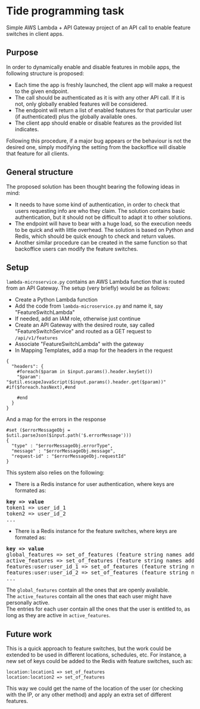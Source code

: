# Tide programming task
Simple AWS Lambda + API Gateway project of an API call to enable feature switches in client apps.

## Purpose
In order to dynamically enable and disable features in mobile apps, the following structure is proposed:
* Each time the app is freshly launched, the client app will make a request to the given endpoint.
* The call should be authenticated as it is with any other API call. If it is not, only globally enabled features will be considered.
* The endpoint will return a list of enabled features for that particular user (if authenticated) plus the globally available ones.
* The client app should enable or disable features as the provided list indicates.

Following this procedure, if a major bug appears or the behaviour is not the desired one, simply modifying the setting from the backoffice will disable that feature for all clients.

## General structure
The proposed solution has been thought bearing the following ideas in mind:
* It needs to have some kind of authentication, in order to check that users requesting info are who they claim. The solution contains basic authentication, but it should not be difficult to adapt it to other solutions.
* The endpoint will have to bear with a huge load, so the execution needs to be quick and with little overhead. The solution is based on Python and Redis, which should be quick enough to check and return values.
* Another similar procedure can be created in the same function so that backoffice users can modify the feature switches.

## Setup
`lambda-microservice.py` contains an AWS Lambda function that is routed from an API Gateway. The setup (very briefly) would be as follows:
* Create a Python Lambda function
* Add the code from `lambda-microservice.py` and name it, say "FeatureSwitchLambda"
* If needed, add an IAM role, otherwise just continue
* Create an API Gateway with the desired route, say called "FeatureSwitchService" and routed as a GET request to `/api/v1/features`
* Associate "FeatureSwitchLambda" with the gateway
* In Mapping Templates, add a map for the headers in the request
```
{
  "headers": {
    #foreach($param in $input.params().header.keySet())
    "$param": "$util.escapeJavaScript($input.params().header.get($param))" #if($foreach.hasNext),#end
    
    #end  
  }
}
```
And a map for the errors in the response
```
#set ($errorMessageObj = $util.parseJson($input.path('$.errorMessage')))
{
  "type" : "$errorMessageObj.errorType",
  "message" : "$errorMessageObj.message",
  "request-id" : "$errorMessageObj.requestId"
}
```

This system also relies on the following:
* There is a Redis instance for user authentication, where keys are formated as:
<pre>
<b>key => value</b>
token1 => user_id_1
token2 => user_id_2
...
</pre>
* There is a Redis instance for the feature switches, where keys are formated as:
<pre>
<b>key => value</b>
global_features => set_of_features (feature string names added with sadd)
active_features => set_of_features (feature string names added with sadd)
features:user:user_id_1 => set_of_features (feature string names added with sadd)
features:user:user_id_2 => set_of_features (feature string names added with sadd)
...
</pre>
   The `global_features` contain all the ones that are openly available.  
   The `active_features` contain all the ones that each user might have personally active.  
   The entries for each user contain all the ones that the user is entitled to, as long as they are active in `active_features`.  

## Future work
This is a quick approach to feature switches, but the work could be extended to be used in different locations, schedules, etc.
For instance, a new set of keys could be added to the Redis with feature switches, such as:
```
location:location1 => set_of_features
location:location2 => set_of_features
```
This way we could get the name of the location of the user (or checking with the IP, or any other method) and apply an extra set of different features.
